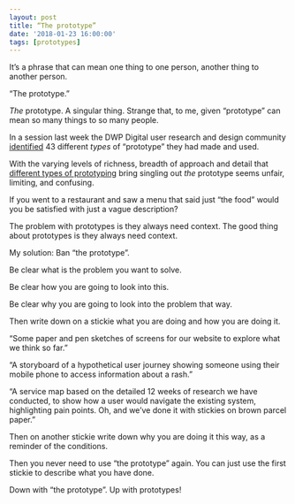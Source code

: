 ```yaml
---
layout: post
title: “The prototype”
date: '2018-01-23 16:00:00'
tags: [prototypes]
---
```

It’s a phrase that can mean one thing to one person, another thing to another person.

“The prototype.”

_The_ prototype. A singular thing. Strange that, to me, given “prototype” can mean so many things to so many people.

In a session last week the DWP Digital user research and design community [identified](/dwp-digital-leeds-design-notes-1/) 43 different _types_ of “prototype” they had made and used.

With the varying levels of richness, breadth of approach and detail that [different types of prototyping](/a-short-note-about-prototyping/) bring singling out _the_ prototype seems unfair, limiting, and confusing.

If you went to a restaurant and saw a menu that said just “the food” would you be satisfied with just a vague description?

The problem with prototypes is they always need context. The good thing about prototypes is they always need context.

My solution: Ban “the prototype”.

Be clear what is the problem you want to solve.

Be clear how you are going to look into this.

Be clear why you are going to look into the problem that way.

Then write down on a stickie what you are doing and how you are doing it.

“Some paper and pen sketches of screens for our website to explore what we think so far.”

“A storyboard of a hypothetical user journey showing someone using their mobile phone to access information about a rash.”

“A service map based on the detailed 12 weeks of research we have conducted, to show how a user would navigate the existing system, highlighting pain points. Oh, and we’ve done it with stickies on brown parcel paper.”

Then on another stickie write down why you are doing it this way, as a reminder of the conditions.

Then you never need to use “the prototype” again. You can just use the first stickie to describe what you have done.

Down with “the prototype”. Up with prototypes!
